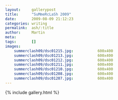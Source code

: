 ```yaml
---
layout:     gallerypost
title:      "SuMmeRcLaSh 2009"
date:       2009-08-09 21:12:23
categories: writing
permalink:  ash/:title
author:     Martin
meta:
tags:       []
images:
    summerclash09/dsc01215.jpg:           600x400
    summerclash09/dsc01213.jpg:           600x400
    summerclash09/dsc01212.jpg:           600x400
    summerclash09/dsc01211.jpg:           600x400
    summerclash09/dsc01210.jpg:           600x400
    summerclash09/dsc01208.jpg:           600x400
    summerclash09/dsc01207.jpg:           600x400
---
```


{% include gallery.html %}
